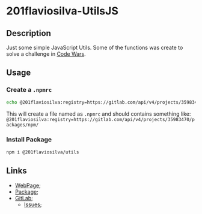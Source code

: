 # 201flaviosilva-UtilsJS

## Description
Just some simple JavaScript Utils. Some of the functions was create to solve a challenge in [Code Wars](https://www.codewars.com/dashboard).

## Usage

### Create a `.npmrc`
```sh 
echo @201flaviosilva:registry=https://gitlab.com/api/v4/projects/35983470/packages/npm/ >> .npmrc
```

This will create a file named as `.npmrc` and should contains something like:
`@201flaviosilva:registry=https://gitlab.com/api/v4/projects/35983470/packages/npm/`


### Install Package
```sh
npm i @201flaviosilva/utils
```

## Links
- [WebPage](https://201flaviosilva.gitlab.io/utilsjs/);
- [Package](https://gitlab.com/201flaviosilva/utilsjs/-/packages);
- [GitLab](https://gitlab.com/201flaviosilva/utilsjs/);
	- [Issues](https://gitlab.com/201flaviosilva/utilsjs/-/issues);

